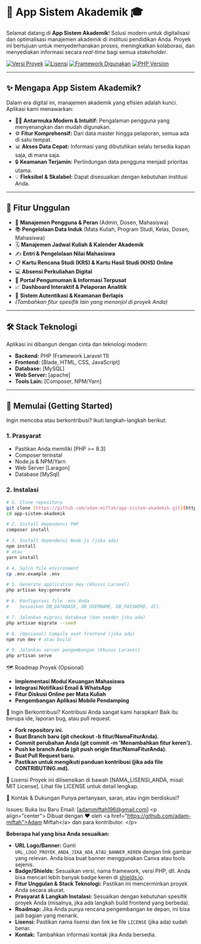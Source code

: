 # 🚀 App Sistem Akademik 🎓

Selamat datang di **App Sistem Akademik**! Solusi modern untuk digitalisasi dan optimalisasi manajemen akademik di institusi pendidikan Anda. Proyek ini bertujuan untuk menyederhanakan proses, meningkatkan kolaborasi, dan menyediakan informasi secara _real-time_ bagi semua _stakeholder_.

[![Versi Proyek](https://img.shields.io/badge/version-1.0.0-blue?style=for-the-badge)](URL_MENUJU_RELEASE_NOTES_JIKA_ADA)
[![Lisensi](https://img.shields.io/github/license/adam-miftah/app-sistem-akademik?style=for-the-badge&color=brightgreen)](LICENSE_FILE_ANDA)
[![Framework Digunakan](https://img.shields.io/badge/Framework-Laravel_vX.Y-FF2D20?style=for-the-badge&logo=laravel)](https://laravel.com)
[![PHP Version](https://img.shields.io/badge/PHP-%3E%3D8.1-777BB4?style=for-the-badge&logo=php)](https://www.php.net/)

---

## ✨ Mengapa App Sistem Akademik?

Dalam era digital ini, manajemen akademik yang efisien adalah kunci. Aplikasi kami menawarkan:
* 🧑‍💻 **Antarmuka Modern & Intuitif:** Pengalaman pengguna yang menyenangkan dan mudah digunakan.
* ⚙️ **Fitur Komprehensif:** Dari data master hingga pelaporan, semua ada di satu tempat.
* 📊 **Akses Data Cepat:** Informasi yang dibutuhkan selalu tersedia kapan saja, di mana saja.
* 🔒 **Keamanan Terjamin:** Perlindungan data pengguna menjadi prioritas utama.
* 💡 **Fleksibel & Skalabel:** Dapat disesuaikan dengan kebutuhan institusi Anda.

---

## 🎯 Fitur Unggulan

* 👤 **Manajemen Pengguna & Peran** (Admin, Dosen, Mahasiswa)
* 📚 **Pengelolaan Data Induk** (Mata Kuliah, Program Studi, Kelas, Dosen, Mahasiswa)
* 🗓️ **Manajemen Jadwal Kuliah & Kalender Akademik**
* ✍️ **Entri & Pengelolaan Nilai Mahasiswa**
* 📋 **Kartu Rencana Studi (KRS) & Kartu Hasil Studi (KHS) Online**
* 💻 **Absensi Perkuliahan Digital**
* 📢 **Portal Pengumuman & Informasi Terpusat**
* 📈 **Dashboard Interaktif & Pelaporan Analitik**
* 🔐 **Sistem Autentikasi & Keamanan Berlapis**
* *(Tambahkan fitur spesifik lain yang menonjol di proyek Anda)*

---

## 🛠️ Stack Teknologi

Aplikasi ini dibangun dengan cinta dan teknologi modern:

* **Backend:** PHP (Framework Laravel 11)
* **Frontend:** [Blade, HTML, CSS, JavaScript]
* **Database:** [MySQL]
* **Web Server:** [apache]
* **Tools Lain:** [Composer, NPM/Yarn]

---

## 🚀 Memulai (Getting Started)

Ingin mencoba atau berkontribusi? Ikuti langkah-langkah berikut:

### 1. Prasyarat
* Pastikan Anda memiliki [PHP >= 8.3]
* Composer terinstal
* Node.js & NPM/Yarn 
* Web Server [Laragon]
* Database [MySql]

### 2. Instalasi
```bash
# 1. Clone repository
git clone [https://github.com/adam-miftah/app-sistem-akademik.git](https://github.com/adam-miftah/app-sistem-akademik.git)
cd app-sistem-akademik

# 2. Install dependensi PHP
composer install

# 3. Install dependensi Node.js (jika ada)
npm install
# atau
yarn install

# 4. Salin file environment
cp .env.example .env

# 5. Generate application key (khusus Laravel)
php artisan key:generate

# 6. Konfigurasi file .env Anda
#    Sesuaikan DB_DATABASE, DB_USERNAME, DB_PASSWORD, dll.

# 7. Jalankan migrasi database (dan seeder jika ada)
php artisan migrate --seed

# 8. (Opsional) Compile aset frontend (jika ada)
npm run dev # atau build

# 9. Jalankan server pengembangan (khusus Laravel)
php artisan serve
```
🗺️ Roadmap Proyek (Opsional)
- **Implementasi Modul Keuangan Mahasiswa**
- **Integrasi Notifikasi Email & WhatsApp**
- **Fitur Diskusi Online per Mata Kuliah**
- **Pengembangan Aplikasi Mobile Pendamping**
  
🤝 Ingin Berkontribusi?
Kontribusi Anda sangat kami harapkan! Baik itu berupa ide, laporan bug, atau pull request.
- **Fork repository ini.**
- **Buat Branch baru (git checkout -b fitur/NamaFiturAnda).**
- **Commit perubahan Anda (git commit -m 'Menambahkan fitur keren').**
- **Push ke branch Anda (git push origin fitur/NamaFiturAnda).**
- **Buat Pull Request baru.**
- **Pastikan untuk mengikuti panduan kontribusi (jika ada file CONTRIBUTING.md).**

📜 Lisensi
Proyek ini dilisensikan di bawah [NAMA_LISENSI_ANDA, misal: MIT License]. Lihat file LICENSE untuk detail lengkap.

💌 Kontak & Dukungan
Punya pertanyaan, saran, atau ingin berdiskusi?

Issues: Buka Isu Baru
Email: [adammiftah196@gmail.com] 
&lt;p align="center">
Dibuat dengan ❤️ oleh &lt;a href="https://github.com/adam-miftah">Adam Miftah&lt;/a> dan para kontributor.
&lt;/p>


**Beberapa hal yang bisa Anda sesuaikan:**

  * **URL Logo/Banner:** Ganti `URL_LOGO_PROYEK_ANDA_JIKA_ADA_ATAU_BANNER_KEREN` dengan link gambar yang relevan. Anda bisa buat banner menggunakan Canva atau tools sejenis.
  * **Badge/Shields:** Sesuaikan versi, nama framework, versi PHP, dll. Anda bisa mencari lebih banyak badge keren di [shields.io](https://shields.io/).
  * **Fitur Unggulan & Stack Teknologi:** Pastikan ini mencerminkan proyek Anda secara akurat.
  * **Prasyarat & Langkah Instalasi:** Sesuaikan dengan kebutuhan spesifik proyek Anda (misalnya, jika ada langkah build frontend yang berbeda).
  * **Roadmap:** Jika Anda punya rencana pengembangan ke depan, ini bisa jadi bagian yang menarik.
  * **Lisensi:** Pastikan nama lisensi dan link ke file `LICENSE` (jika ada) sudah benar.
  * **Kontak:** Tambahkan informasi kontak jika Anda bersedia.
